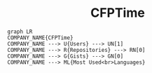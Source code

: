 <h1 align="center">CFPTime</h1>

```mermaid
graph LR
COMPANY_NAME{CFPTime}
COMPANY_NAME ---> U{Users} ---> UN[1]
COMPANY_NAME ---> R{Repositories} ---> RN[0]
COMPANY_NAME ---> G{Gists} ---> GN[0]
COMPANY_NAME ---> ML{Most Used<br>Languages}
```
